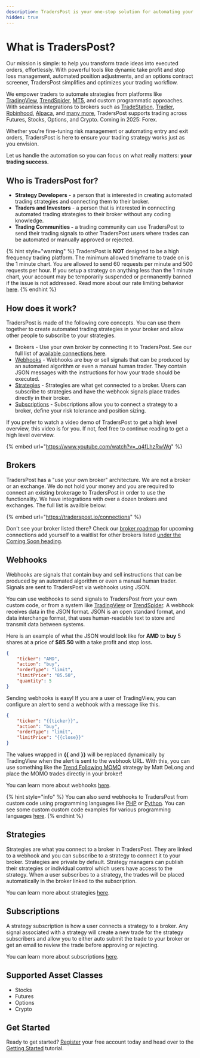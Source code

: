 ```yaml
---
description: TradersPost is your one-stop solution for automating your trading strategies.
hidden: true
---
```


# What is TradersPost?

Our mission is simple: to help you transform trade ideas into executed orders, effortlessly. With powerful tools like dynamic take profit and stop loss management, automated position adjustments, and an options contract screener, TradersPost simplifies and optimizes your trading workflow.

We empower traders to automate strategies from platforms like [TradingView](learn/signal-sources/tradingview.md), [TrendSpider](learn/signal-sources/trend-spider.md), [MT5](broken-reference), and custom programmatic approaches. With seamless integrations to brokers such as [TradeStation](all-supported-connections/tradestation.md), [Tradier](all-supported-connections/tradier.md), [Robinhood](all-supported-connections/robinhood.md), [Alpaca](all-supported-connections/alpaca.md), and [many more](https://traderspost.io/connections), TradersPost supports trading across Futures, Stocks, Options, and Crypto. Coming in 2025: Forex.

Whether you're fine-tuning risk management or automating entry and exit orders, TradersPost is here to ensure your trading strategy works just as you envision.

Let us handle the automation so you can focus on what really matters: **your trading success.**

## Who is TradersPost for?

* **Strategy Developers** - a person that is interested in creating automated trading strategies and connecting them to their broker.
* **Traders and Investors** - a person that is interested in connecting automated trading strategies to their broker without any coding knowledge.
* **Trading Communities -** a trading community can use TradersPost to send their trading signals to other TradersPost users where trades can be automated or manually approved or rejected.

{% hint style="warning" %}
TradersPost is **NOT** designed to be a high frequency trading platform. The minimum allowed timeframe to trade on is the 1 minute chart. You are allowed to send 60 requests per minute and 500 requests per hour. If you setup a strategy on anything less than the 1 minute chart, your account may be temporarily suspended or permanently banned if the issue is not addressed. Read more about our rate limiting behavior [here](learn/platform-concepts/rate-limits.md).
{% endhint %}

## How does it work?

TradersPost is made of the following core concepts. You can use them together to create automated trading strategies in your broker and allow other people to subscribe to your strategies.

* Brokers - Use your own broker by connecting it to TradersPost. See our full list of [available connections here](https://traderspost.io/connections).
* [Webhooks](<README (1).md#webhooks>) - Webhooks are buy or sell signals that can be produced by an automated algorithm or even a manual human trader. They contain JSON messages with the instructions for how your trade should be executed.
* [Strategies](<README (1).md#strategies>) - Strategies are what get connected to a broker. Users can subscribe to strategies and have the webhook signals place trades directly in their broker.
* [Subscriptions](<README (1).md#subscriptions>) - Subscriptions allow you to connect a strategy to a broker, define your risk tolerance and position sizing.

If you prefer to watch a video demo of TradersPost to get a high level overview, this video is for you. If not, feel free to continue reading to get a high level overview.

{% embed url="https://www.youtube.com/watch?v=_q4fLhzRwWg" %}

## Brokers

TradersPost has a "use your own broker" architecture. We are not a broker or an exchange. We do not hold your money and you are required to connect an existing brokerage to TradersPost in order to use the functionality. We have integrations with over a dozen brokers and exchanges. The full list is availble below:

{% embed url="https://traderspost.io/connections" %}

Don't see your broker listed there? Check our [broker roadmap](broken-reference) for upcoming connections add yourself to a waitlist for other brokers listed [under the Coming Soon heading](https://traderspost.io/connections).

## Webhooks

Webhooks are signals that contain buy and sell instructions that can be produced by an automated algorithm or even a manual human trader. Signals are sent to TradersPost via webhooks using JSON.

You can use webhooks to send signals to TradersPost from your own custom code, or from a system like [TradingView](https://www.tradingview.com/?offer_id=10\&aff_id=26514) or [TrendSpider](https://trendspider.com/?_go=traderspost). A webhook receives data in the JSON format. JSON is an open standard format, and data interchange format, that uses human-readable text to store and transmit data between systems.

Here is an example of what the JSON would look like for **AMD** to **buy** 5 shares at a price of **$85.50** with a take profit and stop los&#x73;**.**

```json
{
    "ticker": "AMD",
    "action": "buy",
    "orderType": "limit",
    "limitPrice": "85.50",
    "quantity": 5
}
```

Sending webhooks is easy! If you are a user of TradingView, you can configure an alert to send a webhook with a message like this.

```json
{
    "ticker": "{{ticker}}",
    "action": "buy",
    "orderType": "limit",
    "limitPrice": "{{close}}"
}
```

The values wrapped in **\{{** and **\}}** will be replaced dynamically by TradingView when the alert is sent to the webhook URL. With this, you can use something like the [Trend Following MOMO](https://www.tradingview.com/script/Jrw5Qegy-Trend-Following-MOMO/?offer_id=10\&aff_id=26514) strategy by Matt DeLong and place the MOMO trades directly in your broker!

You can learn more about webhooks [here](core-concepts/signals/webhooks.md).

{% hint style="info" %}
You can also send webhooks to TradersPost from custom code using programming languages like [PHP](https://php.net) or [Python](https://www.python.org). You can see some custom custom code examples for various programming languages [here](developer-resources/custom-code-examples.md).
{% endhint %}

## Strategies

Strategies are what you connect to a broker in TradersPost. They are linked to a webhook and you can subscribe to a strategy to connect it to your broker. Strategies are private by default. Strategy managers can publish their strategies or individual control which users have access to the strategy. When a user subscribes to a strategy, the trades will be placed automatically in the broker linked to the subscription.

You can learn more about strategies [here](core-concepts/strategies.md).

## Subscriptions

A strategy subscription is how a user connects a strategy to a broker. Any signal associated with a strategy will create a new trade for the strategy subscribers and allow you to either auto submit the trade to your broker or get an email to review the trade before approving or rejecting.

You can learn more about subscriptions [here](core-concepts/subscriptions.md).

## Supported Asset Classes

* Stocks
* Futures
* Options
* Crypto

## Get Started

Ready to get started? [Register](https://traderspost.io/register) your free account today and head over to the [Getting Started](getting-started-1.md) tutorial.
